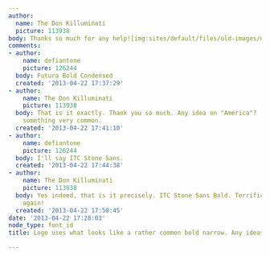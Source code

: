 ```yaml
---
author:
  name: The Don Killuminati
  picture: 113938
body: Thanks so much for any help![img:sites/default/files/old-images/neighborworks_4019.jpg]
comments:
- author:
    name: defiantone
    picture: 126244
  body: Futura Bold Condensed
  created: '2013-04-22 17:37:29'
- author:
    name: The Don Killuminati
    picture: 113938
  body: That is it exactly. Thank you so much. Any idea on "America"?  Again, it seems
    something very common.
  created: '2013-04-22 17:41:10'
- author:
    name: defiantone
    picture: 126244
  body: I'll say ITC Stone Sans.
  created: '2013-04-22 17:44:38'
- author:
    name: The Don Killuminati
    picture: 113938
  body: Yes indeed, that is it precisely. ITC Stone Sans Bold. Terrific. Thank you
    again!
  created: '2013-04-22 17:50:45'
date: '2013-04-22 17:28:03'
node_type: font_id
title: Logo uses what looks like a rather common bold narrow. Any ideas?

---
```

